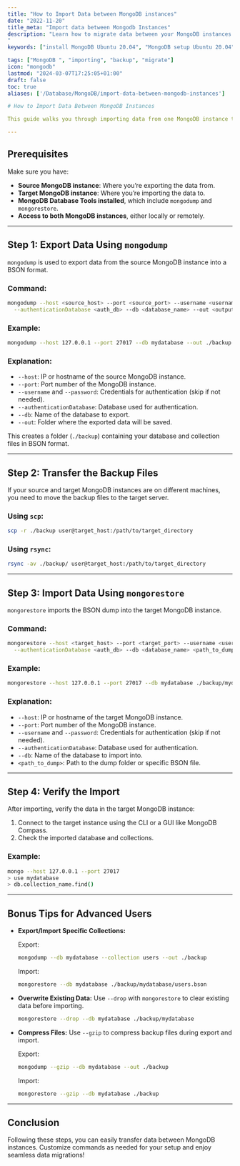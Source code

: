 ```yaml
---
title: "How to Import Data between MongoDB instances"
date: "2022-11-20"
title_meta: "Import data between Mongodb Instances"
description: "Learn how to migrate data between your MongoDB instances.
"
keywords: ["install MongoDB Ubuntu 20.04", "MongoDB setup Ubuntu 20.04", "Ubuntu 20.04 MongoDB installation guide", "NoSQL database Ubuntu", "Ubuntu MongoDB tutorial", "MongoDB installation steps Ubuntu 20.04", "database management Ubuntu", "MongoDB Ubuntu 20.04 instructions"]

tags: ["MongoDB ", "importing", "backup", "migrate"]
icon: "mongodb"
lastmod: "2024-03-07T17:25:05+01:00"
draft: false
toc: true
aliases: ['/Database/MongoDB/import-data-between-mongodb-instances']

# How to Import Data Between MongoDB Instances

This guide walks you through importing data from one MongoDB instance to another. This can be helpful for migrations, backups, or syncing data. The steps are simple and user-friendly, even for beginners.

---
```


## Prerequisites

Make sure you have:

- **Source MongoDB instance**: Where you’re exporting the data from.
- **Target MongoDB instance**: Where you’re importing the data to.
- **MongoDB Database Tools installed**, which include `mongodump` and `mongorestore`.
- **Access to both MongoDB instances**, either locally or remotely.

---

## Step 1: Export Data Using `mongodump`

`mongodump` is used to export data from the source MongoDB instance into a BSON format.

### Command:

```bash
mongodump --host <source_host> --port <source_port> --username <username> --password <password> \
  --authenticationDatabase <auth_db> --db <database_name> --out <output_directory>
```

### Example:

```bash
mongodump --host 127.0.0.1 --port 27017 --db mydatabase --out ./backup
```

### Explanation:
- `--host`: IP or hostname of the source MongoDB instance.
- `--port`: Port number of the MongoDB instance.
- `--username` and `--password`: Credentials for authentication (skip if not needed).
- `--authenticationDatabase`: Database used for authentication.
- `--db`: Name of the database to export.
- `--out`: Folder where the exported data will be saved.

This creates a folder (`./backup`) containing your database and collection files in BSON format.

---

## Step 2: Transfer the Backup Files

If your source and target MongoDB instances are on different machines, you need to move the backup files to the target server.

### Using `scp`:

```bash
scp -r ./backup user@target_host:/path/to/target_directory
```

### Using `rsync`:

```bash
rsync -av ./backup/ user@target_host:/path/to/target_directory
```

---

## Step 3: Import Data Using `mongorestore`

`mongorestore` imports the BSON dump into the target MongoDB instance.

### Command:

```bash
mongorestore --host <target_host> --port <target_port> --username <username> --password <password> \
  --authenticationDatabase <auth_db> --db <database_name> <path_to_dump>
```

### Example:

```bash
mongorestore --host 127.0.0.1 --port 27017 --db mydatabase ./backup/mydatabase
```

### Explanation:
- `--host`: IP or hostname of the target MongoDB instance.
- `--port`: Port number of the MongoDB instance.
- `--username` and `--password`: Credentials for authentication (skip if not needed).
- `--authenticationDatabase`: Database used for authentication.
- `--db`: Name of the database to import into.
- `<path_to_dump>`: Path to the dump folder or specific BSON file.

---

## Step 4: Verify the Import

After importing, verify the data in the target MongoDB instance:

1. Connect to the target instance using the CLI or a GUI like MongoDB Compass.
2. Check the imported database and collections.

### Example:

```bash
mongo --host 127.0.0.1 --port 27017
> use mydatabase
> db.collection_name.find()
```

---

## Bonus Tips for Advanced Users

- **Export/Import Specific Collections:**

  Export:
  ```bash
  mongodump --db mydatabase --collection users --out ./backup
  ```

  Import:
  ```bash
  mongorestore --db mydatabase ./backup/mydatabase/users.bson
  ```

- **Overwrite Existing Data:** Use `--drop` with `mongorestore` to clear existing data before importing.

  ```bash
  mongorestore --drop --db mydatabase ./backup/mydatabase
  ```

- **Compress Files:** Use `--gzip` to compress backup files during export and import.

  Export:
  ```bash
  mongodump --gzip --db mydatabase --out ./backup
  ```

  Import:
  ```bash
  mongorestore --gzip --db mydatabase ./backup
  ```

---

## Conclusion

Following these steps, you can easily transfer data between MongoDB instances. Customize commands as needed for your setup and enjoy seamless data migrations!

